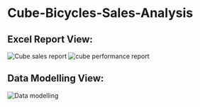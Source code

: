 # Cube-Bicycles-Sales-Analysis

## Excel Report View:
![Cube sales report](https://github.com/user-attachments/assets/a8677a69-4342-473c-b237-183b9c38924b)
![cube performance report](https://github.com/user-attachments/assets/624e2a6c-18cb-46e8-94e4-faeb5935a51b)

## Data Modelling View:
![Data modelling](https://github.com/user-attachments/assets/ace628b9-1067-42bf-9ff5-979cf9a83708)

